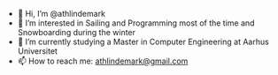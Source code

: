 - 👋 Hi, I’m @athlindemark
- 👀 I’m interested in Sailing and Programming most of the time and Snowboarding during the winter
- 🌱 I’m currently studying a Master in Computer Engineering at Aarhus Universitet
- 📫 How to reach me: athlindemark@gmail.com

<!---
athlindemark/athlindemark is a ✨ special ✨ repository because its `README.md` (this file) appears on your GitHub profile.
You can click the Preview link to take a look at your changes.
--->
